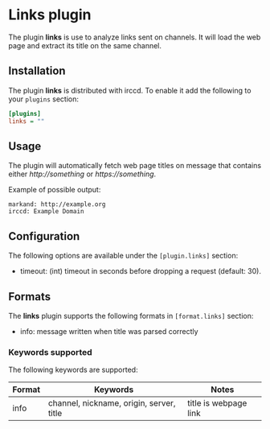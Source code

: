 # Links plugin

The plugin **links** is use to analyze links sent on channels. It will load the
web page and extract its title on the same channel.

## Installation

The plugin **links** is distributed with irccd. To enable it add the following
to your `plugins` section:

```ini
[plugins]
links = ""
```

## Usage

The plugin will automatically fetch web page titles on message that contains
either *http://something* or *https://something*.

Example of possible output:

```nohighlight
markand: http://example.org
irccd: Example Domain
```

## Configuration

The following options are available under the `[plugin.links]` section:

- timeout: (int) timeout in seconds before dropping a request (default: 30).

## Formats

The **links** plugin supports the following formats in `[format.links]` section:

- info: message written when title was parsed correctly

### Keywords supported

The following keywords are supported:

| Format | Keywords                                 | Notes                 |
|--------|------------------------------------------|-----------------------|
| info   | channel, nickname, origin, server, title | title is webpage link |
